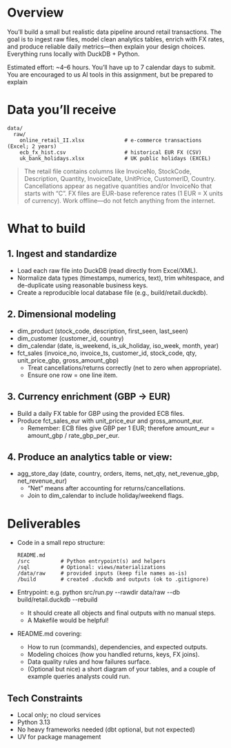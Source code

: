 # Overview

You’ll build a small but realistic data pipeline around retail transactions. The goal is to ingest raw files, model clean analytics tables, enrich with FX rates, and produce reliable daily metrics—then explain your design choices. Everything runs locally with DuckDB + Python.

Estimated effort: ~4–6 hours. You’ll have up to 7 calendar days to submit. You are encouraged to us AI tools in this assignment, but be prepared to explain

# Data you’ll receive

```
data/
  raw/
    online_retail_II.xlsx             # e-commerce transactions (Excel; 2 years)
    ecb_fx_hist.csv                   # historical EUR FX (CSV)
    uk_bank_holidays.xlsx             # UK public holidays (EXCEL)
```

> The retail file contains columns like InvoiceNo, StockCode, Description, Quantity, InvoiceDate, UnitPrice, CustomerID, Country. Cancellations appear as negative quantities and/or InvoiceNo that starts with “C”. FX files are EUR-base reference rates (1 EUR = X units of currency). Work offline—do not fetch anything from the internet.


# What to build

## 1. Ingest and standardize

* Load each raw file into DuckDB (read directly from Excel/XML).
* Normalize data types (timestamps, numerics, text), trim whitespace, and de-duplicate using reasonable business keys.
* Create a reproducible local database file (e.g., build/retail.duckdb).

## 2. Dimensional modeling

* dim_product (stock_code, description, first_seen, last_seen)
* dim_customer (customer_id, country)
* dim_calendar (date, is_weekend, is_uk_holiday, iso_week, month, year)
* fct_sales (invoice_no, invoice_ts, customer_id, stock_code, qty, unit_price_gbp, gross_amount_gbp)
    * Treat cancellations/returns correctly (net to zero when appropriate).
    * Ensure one row = one line item.

## 3. Currency enrichment (GBP → EUR)

* Build a daily FX table for GBP using the provided ECB files.
* Produce fct_sales_eur with unit_price_eur and gross_amount_eur.
    * Remember: ECB files give GBP per 1 EUR; therefore amount_eur = amount_gbp / rate_gbp_per_eur.


## 4. Produce an analytics table or view:

* agg_store_day (date, country, orders, items, net_qty, net_revenue_gbp, net_revenue_eur)
    * “Net” means after accounting for returns/cancellations.
    * Join to dim_calendar to include holiday/weekend flags.


# Deliverables

* Code in a small repo structure:

  ```
  README.md
  /src          # Python entrypoint(s) and helpers
  /sql          # Optional: views/materializations
  /data/raw     # provided inputs (keep file names as-is)
  /build        # created .duckdb and outputs (ok to .gitignore)
  ```

* Entrypoint: e.g. python src/run.py --rawdir data/raw --db build/retail.duckdb --rebuild
    * It should create all objects and final outputs with no manual steps.
    * A Makefile would be helpful!

* README.md covering:
    * How to run (commands), dependencies, and expected outputs.
    * Modeling choices (how you handled returns, keys, FX joins).
    * Data quality rules and how failures surface.
	* (Optional but nice) a short diagram of your tables, and a couple of example queries analysts could run.

## Tech Constraints

* Local only; no cloud services
* Python 3.13
* No heavy frameworks needed (dbt optional, but not expected)
* UV for package management
